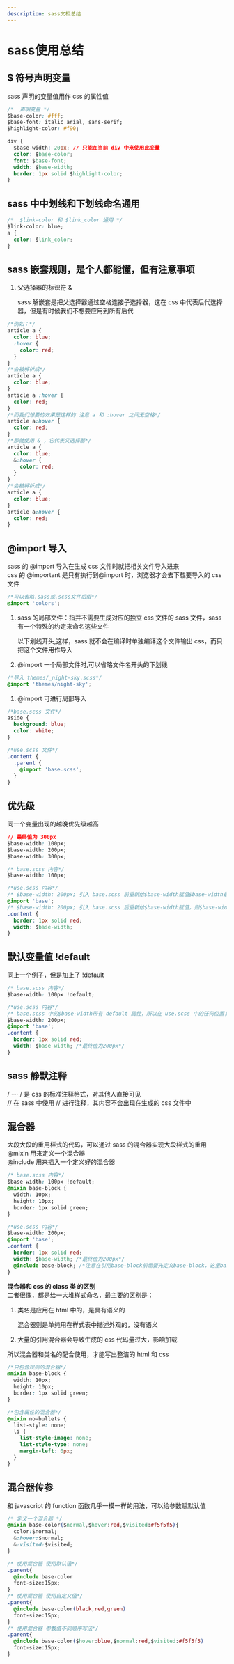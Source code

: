 ```yaml
---
description: sass文档总结
---
```


# sass使用总结

## $ 符号声明变量

sass 声明的变量值用作 css 的属性值

```css
/*  声明变量 */
$base-color: #fff;
$base-font: italic arial, sans-serif;
$highlight-color: #f90;

div {
  $base-width: 20px; // 只能在当前 div 中来使用此变量
  color: $base-color;
  font: $base-font;
  width: $base-width;
  border: 1px solid $highlight-color;
}
```

## sass 中中划线和下划线命名通用

```css
/*  $link-color 和 $link_color 通用 */
$link-color: blue;
a {
  color: $link_color;
}
```

## sass 嵌套规则，是个人都能懂，但有注意事项

1. 父选择器的标识符 &  

   sass 解嵌套是把父选择器通过空格连接子选择器，这在 css 中代表后代选择器，但是有时候我们不想要应用到所有后代

```css
/*例如：*/
article a {
  color: blue;
  :hover {
    color: red;
  }
}
/*会被解析成*/
article a {
  color: blue;
}
article a :hover {
  color: red;
}
/*而我们想要的效果是这样的 注意 a 和 :hover 之间无空格*/
article a:hover {
  color: red;
}
/*那就使用 & ，它代表父选择器*/
article a {
  color: blue;
  &:hover {
    color: red;
  }
}
/*会被解析成*/
article a {
  color: blue;
}
article a:hover {
  color: red;
}
```

## @import 导入

sass 的 @import 导入在生成 css 文件时就把相关文件导入进来  
css 的 @important 是只有执行到@import 时，浏览器才会去下载要导入的 css 文件

```css
/*可以省略.sass或.scss文件后缀*/
@import 'colors';
```

1. sass 的局部文件：指并不需要生成对应的独立 css 文件的 sass 文件，sass 有一个特殊的约定来命名这些文件

   以下划线开头,这样，sass 就不会在编译时单独编译这个文件输出 css，而只把这个文件用作导入

2. @import 一个局部文件时,可以省略文件名开头的下划线

```css
/*导入 themes/_night-sky.scss*/
@import 'themes/night-sky';
```

1. @import 可进行局部导入

```css
/*base.scss 文件*/
aside {
  background: blue;
  color: white;
}

/*use.scss 文件*/
.content {
  .parent {
    @import 'base.scss';
  }
}
```

## 优先级

同一个变量出现的越晚优先级越高

```css
// 最终值为 300px
$base-width: 100px;
$base-width: 200px;
$base-width: 300px;
```

```css
/* base.scss 内容*/
$base-width: 100px;

/*use.scss 内容*/
/* $base-width: 200px; 引入 base.scss 前重新给$base-width赋值$base-width最终值还是100px*/
@import 'base';
/* $base-width: 200px; 引入 base.scss 后重新给$base-width赋值，则$base-width最终值是200px*/
.content {
  border: 1px solid red;
  width: $base-width;
}
```

## 默认变量值 !default

同上一个例子，但是加上了 !default

```css
/* base.scss 内容*/
$base-width: 100px !default;

/*use.scss 内容*/
/* base.scss 中的$base-width带有 default 属性，所以在 use.scss 中的任何位置复写$base-width都会取代默认值*/
$base-width: 200px;
@import 'base';
.content {
  border: 1px solid red;
  width: $base-width; /*最终值为200px*/
}
```

## sass 静默注释

/ _····_ / 是 css 的标准注释格式，对其他人直接可见  
// 在 sass 中使用 // 进行注释，其内容不会出现在生成的 css 文件中

## 混合器

大段大段的重用样式的代码，可以通过 sass 的混合器实现大段样式的重用  
@mixin 用来定义一个混合器  
@include 用来插入一个定义好的混合器

```css
/* base.scss 内容*/
$base-width: 100px !default;
@mixin base-block {
  width: 10px;
  height: 10px;
  border: 1px solid green;
}

/*use.scss 内容*/
$base-width: 200px;
@import 'base';
.content {
  border: 1px solid red;
  width: $base-width; /*最终值为200px*/
  @include base-block; /*注意在引用base-block前需要先定义base-block，这里base-block的定义存放在引入的 base.scss中*/
}
```

**混合器和 css 的 class 类 的区别**  
二者很像，都是给一大堆样式命名，最主要的区别是：

1. 类名是应用在 html 中的，是具有语义的  

   混合器则是单纯用在样式表中描述外观的，没有语义

2. 大量的引用混合器会导致生成的 css 代码量过大，影响加载

所以混合器和类名的配合使用，才能写出整洁的 html 和 css

```css
/*只包含规则的混合器*/
@mixin base-block {
  width: 10px;
  height: 10px;
  border: 1px solid green;
}

/*包含属性的混合器*/
@mixin no-bullets {
  list-style: none;
  li {
    list-style-image: none;
    list-style-type: none;
    margin-left: 0px;
  }
}
```

## 混合器传参

和 javascript 的 function 函数几乎一模一样的用法，可以给参数赋默认值

```css
/* 定义一个混合器 */
@mixin base-color($normal,$hover:red,$visited:#f5f5f5){
  color:$normal;
  &:hover:$normal;
  &:visited:$visited;
}

/* 使用混合器 使用默认值*/
.parent{
  @include base-color
  font-size:15px;
}
/* 使用混合器 使用自定义值*/
.parent{
  @include base-color(black,red,green)
  font-size:15px;
}
/* 使用混合器 参数值不同顺序写法*/
.parent{
  @include base-color($hover:blue,$normal:red,$visited:#f5f5f5)
  font-size:15px;
}
```

